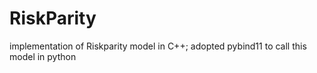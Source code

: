 # RiskParity
implementation of Riskparity model in C++; adopted pybind11 to call this model in python
